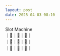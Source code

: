 ```yaml
---
layout: post
date: 2025-04-03 08:10
---
```


Slot Machine<br />
｜💎｜🍒｜💎｜<br />
｜🍇｜🤡｜🍇｜<br />
｜🏴｜💎｜🤡｜<br />

